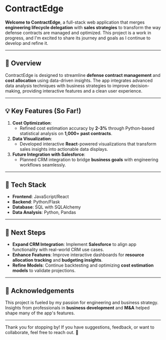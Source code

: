 # ContractEdge

**Welcome to ContractEdge**, a full-stack web application that merges **engineering lifecycle delegation** with **sales strategies** to transform the way defense contracts are managed and optimized. This project is a work in progress, and I'm excited to share its journey and goals as I continue to develop and refine it.

---

## 📜 Overview

ContractEdge is designed to streamline **defense contract management** and **cost allocation** using data-driven insights. The app integrates advanced data analysis techniques with business strategies to improve decision-making, providing interactive features and a clean user experience.

---

## 💡 Key Features (So Far!)
1. **Cost Optimization**:  
   - Refined cost estimation accuracy by **2-3%** through Python-based statistical analysis on **1,000+ past contracts**.
2. **Data Visualization**:  
   - Developed interactive **React**-powered visualizations that transform sales insights into actionable data displays.
3. **Future Integration with Salesforce**:  
   - Planned CRM integration to bridge **business goals** with engineering workflows seamlessly.

---

## 🔧 Tech Stack
- **Frontend**: JavaScript/React  
- **Backend**: Python/Flask  
- **Database**: SQL with SQLAlchemy  
- **Data Analysis**: Python, Pandas  

---

## 🚀 Next Steps
- **Expand CRM Integration**: Implement **Salesforce** to align app functionality with real-world CRM use cases.  
- **Enhance Features**: Improve interactive dashboards for **resource allocation tracking** and **budgeting insights**.  
- **Refine Models**: Continue backtesting and optimizing **cost estimation models** to validate projections.

---

## 🤝 Acknowledgements
This project is fueled by my passion for engineering and business strategy. Insights from professionals in **business development** and **M&A** helped shape many of the app's features.  

---

Thank you for stopping by! If you have suggestions, feedback, or want to collaborate, feel free to reach out. 🚀
